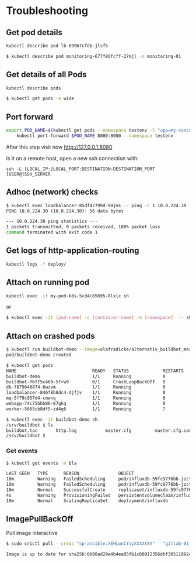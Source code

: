 Troubleshooting
===============

Get pod details
---------------

```bash
kubectl describe pod lb-69967cfdb-jlsf5

```

```bash
$ kubectl describe pod monitoring-677f86fcff-27mjl -n monitoring-01
```

Get details of all Pods
-----------------------

```bash
kubectl describe pods
```

```bash
$ kubectl get pods -o wide
```

Port forward
------------

```bash
export POD_NAME=$(kubectl get pods --namespace testenv -l "app=my-concourse-web" -o jsonpath="{.items[0].metadata.name}")
    kubectl port-forward $POD_NAME 8080:8080 --namespace testenv 
```

After this step visit now http://127.0.0.1:8080

Is it on a remote host, open a new ssh connection with:

```
ssh -L [LOCAL_IP:]LOCAL_PORT:DESTINATION:DESTINATION_PORT [USER@]SSH_SERVER
```

Adhoc (network) checks
----------------------

```bash
$ kubectl exec loadbalancer-85df47799d-94jms -- ping -c 1 10.0.224.30
PING 10.0.224.30 (10.0.224.30): 56 data bytes

--- 10.0.224.30 ping statistics ---
1 packets transmitted, 0 packets received, 100% packet loss
command terminated with exit code 1
```

Get logs of http-application-routing
------------------------------------

```bash
kubectl logs -f deploy/

```

Attach on running pod
---------------------

```bash
kubectl exec -it my-pod-k8s-5cd4c85695-8lxlc sh

```

or

```bash
$ kubectl exec -it [pod-name] -c [container-name] -n [namespace]  -- sh
```

Attach on crashed pods
----------------------

```bash
$ kubectl run buildbot-demo --image=olafradicke/alternativ_buildbot_master:vv2.7.0r6 --restart=Never
pod/buildbot-demo created

$ kubectl get pods
NAME                             READY   STATUS             RESTARTS   AGE
buildbot-demo                    1/1     Running            0          11s
buildbot-f6ff5c469-5frw9         0/1     CrashLoopBackOff   9          22m
db-7875648874-6wzvm              1/1     Running            0          26m
loadbalancer-846f8b8dc4-djfjv    1/1     Running            0          26m
mq-5f79c957d4-cmwnq              1/1     Running            0          25m
webapp-74c75bbb86-87gkq          1/1     Running            0          25m
worker-5665cb8df5-zd4g6          1/1     Running            7          25m

$ kubectl exec -it buildbot-demo sh
/srv/buildbot $ ls
buildbot.tac       http.log           master.cfg         master.cfg.sample  start_buildbot.sh  twistd.pid
/srv/buildbot $
```

### Get events ###

```bash
$ kubectl get events -n bla

LAST SEEN   TYPE      REASON               OBJECT                                        MESSAGE
10m         Warning   FailedScheduling     pod/influxdb-59fc9776bb-jzct9                 0/1 nodes are available: 1 pod has unbound immediate PersistentVolumeClaims.
10m         Warning   FailedScheduling     pod/influxdb-59fc9776bb-jzct9                 0/1 nodes are available: 1 pod has unbound immediate PersistentVolumeClaims.
10m         Normal    SuccessfulCreate     replicaset/influxdb-59fc9776bb                Created pod: influxdb-59fc9776bb-jzct9
4s          Warning   ProvisioningFailed   persistentvolumeclaim/influxdb-managed-disk   no volume plugin matched name: kubernetes.io/Azure-disk
10m         Normal    ScalingReplicaSet    deployment/influxdb                           Scaled up replica set influxdb-59fc9776bb to 1
```


ImagePullBackOff
----------------

Pull image interactive

```bash
$ sudo crictl pull --creds "sp-ansible:XEHLwnCYayXXXXXXX"   "gitlab-01-01.room-dev.lab-sn.de:5050/secure-collaboration-room/sr-portal/sr-portal:1.2.3"

Image is up to date for sha256:0600ad29e4b4ea05fb1c80912356dbf305118924046af7b6d2904e64a6c58c78
```